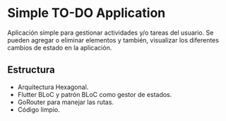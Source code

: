 # Simple TO-DO Application

Aplicación simple para gestionar actividades y/o tareas del usuario. 
Se pueden agregar o eliminar elementos y también, visualizar los diferentes cambios de estado en la aplicación.

## Estructura

 * Arquitectura Hexagonal.
 * Flutter BLoC y patrón BLoC como gestor de estados.
 * GoRouter para manejar las rutas.
 * Código limpio.